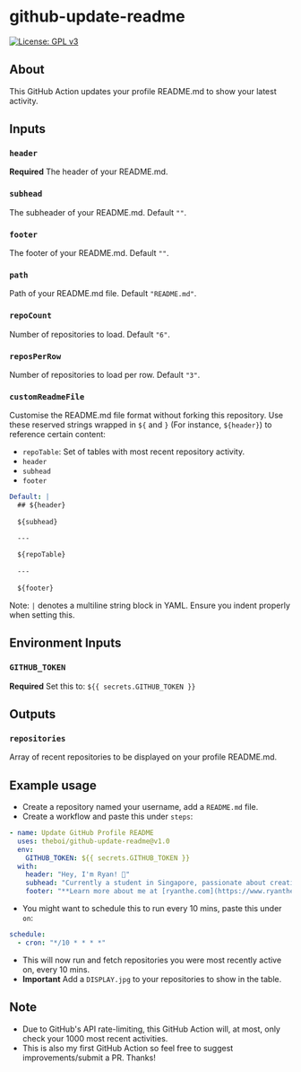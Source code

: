 # github-update-readme

[![License: GPL v3](https://img.shields.io/badge/License-GPLv3-blue.svg)](https://www.gnu.org/licenses/gpl-3.0)

## About

This GitHub Action updates your profile README.md to show your latest activity.

## Inputs

### `header`

**Required** The header of your README.md.

### `subhead`

The subheader of your README.md. Default `""`.

### `footer`

The footer of your README.md. Default `""`.

### `path`

Path of your README.md file. Default `"README.md"`.

### `repoCount`

Number of repositories to load. Default `"6"`.

### `reposPerRow`

Number of repositories to load per row. Default `"3"`.

### `customReadmeFile`

Customise the README.md file format without forking this repository. Use these reserved strings wrapped in `${` and `}` (For instance, `${header}`) to reference certain content:
- `repoTable`: Set of tables with most recent repository activity.
- `header`
- `subhead`
- `footer`

```yaml
Default: |
  ## ${header}
      
  ${subhead}

  ---
      
  ${repoTable}
      
  ---
      
  ${footer}
```

Note: `|` denotes a multiline string block in YAML. Ensure you indent properly when setting this.

## Environment Inputs

### `GITHUB_TOKEN`

**Required** Set this to: `${{ secrets.GITHUB_TOKEN }}`

## Outputs

### `repositories`

Array of recent repositories to be displayed on your profile README.md.

## Example usage

- Create a repository named your username, add a `README.md` file.
- Create a workflow and paste this under `steps`:
```yaml
- name: Update GitHub Profile README
  uses: theboi/github-update-readme@v1.0
  env:
    GITHUB_TOKEN: ${{ secrets.GITHUB_TOKEN }}
  with:
    header: "Hey, I'm Ryan! 👋"
    subhead: "Currently a student in Singapore, passionate about creating all-things-tech to improve society."
    footer: "**Learn more about me at [ryanthe.com](https://www.ryanthe.com)!**"
```
- You might want to schedule this to run every 10 mins, paste this under `on`:
```yaml
schedule:
  - cron: "*/10 * * * *"
```
- This will now run and fetch repositories you were most recently active on, every 10 mins.
- **Important** Add a `DISPLAY.jpg` to your repositories to show in the table.

## Note

- Due to GitHub's API rate-limiting, this GitHub Action will, at most, only check your 1000 most recent activities.
- This is also my first GitHub Action so feel free to suggest improvements/submit a PR. Thanks!